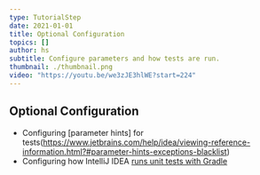 ```yaml
---
type: TutorialStep
date: 2021-01-01
title: Optional Configuration
topics: []
author: hs
subtitle: Configure parameters and how tests are run.
thumbnail: ./thumbnail.png
video: "https://youtu.be/we3zJE3hlWE?start=224"
---
```


## Optional Configuration

- Configuring [parameter hints] for tests(<https://www.jetbrains.com/help/idea/viewing-reference-information.html?#parameter-hints-exceptions-blacklist>)
- Configuring how IntelliJ IDEA [runs unit tests with Gradle](https://www.jetbrains.com/help/idea/gradle.html?#gradle_settings_access)
